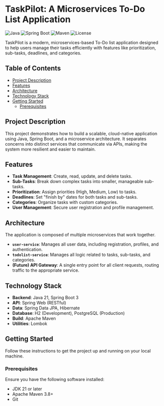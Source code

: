 # TaskPilot: A Microservices To-Do List Application

![Java](https://img.shields.io/badge/Java-21-blue)
![Spring Boot](https://img.shields.io/badge/Spring%20Boot-3.2.5-brightgreen)
![Maven](https://img.shields.io/badge/Build-Maven-red)
![License](https://img.shields.io/badge/License-MIT-lightgrey)

TaskPilot is a modern, microservices-based To-Do list application designed to help users manage their tasks efficiently with features like prioritization, sub-tasks, deadlines, and categories.

## Table of Contents

- [Project Description](#project-description)
- [Features](#features)
- [Architecture](#architecture)
- [Technology Stack](#technology-stack)
- [Getting Started](#getting-started)
  - [Prerequisites](#prerequisites)
## Project Description

This project demonstrates how to build a scalable, cloud-native application using Java, Spring Boot, and a microservice architecture. It separates concerns into distinct services that communicate via APIs, making the system more resilient and easier to maintain.

## Features

-   **Task Management**: Create, read, update, and delete tasks.
-   **Sub-Tasks**: Break down complex tasks into smaller, manageable sub-tasks.
-   **Prioritization**: Assign priorities (High, Medium, Low) to tasks.
-   **Deadlines**: Set "finish by" dates for both tasks and sub-tasks.
-   **Categories**: Organize tasks with custom categories.
-   **User Management**: Secure user registration and profile management.

## Architecture

The application is composed of multiple microservices that work together.

-   **`user-service`**: Manages all user data, including registration, profiles, and authentication.
-   **`todolist-service`**: Manages all logic related to tasks, sub-tasks, and categories.
-   **(Future) API Gateway**: A single entry point for all client requests, routing traffic to the appropriate service.

## Technology Stack

-   **Backend**: Java 21, Spring Boot 3
-   **API**: Spring Web (RESTful)
-   **Data**: Spring Data JPA, Hibernate
-   **Database**: H2 (Development), PostgreSQL (Production)
-   **Build**: Apache Maven
-   **Utilities**: Lombok

## Getting Started

Follow these instructions to get the project up and running on your local machine.

### Prerequisites

Ensure you have the following software installed:
-   JDK 21 or later
-   Apache Maven 3.8+
-   Git
